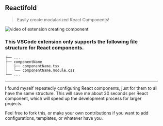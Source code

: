 ## Reactifold
> Easily create modularized React Components!

![video of extension creating component](https://i.imgur.com/i7tDzmg.gif)

### This VSCode extension only supports the following file structure for React components. 
```
├── ...
├── componentName
│   ├── componentName.tsx
│   └── componentName.module.css
└── ...
```
___
I found myself repeatedly configuring React components, just for them to all have the same structure. 
This will save me about 30 seconds per React component, which will speed up the development process for larger projects. 

Feel free to fork this, or make your own contributions if you want to add configurations, templates, or whatever have you. 
